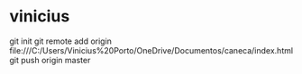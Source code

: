 # vinicius
git init 
git remote add origin
file:///C:/Users/Vinicius%20Porto/OneDrive/Documentos/caneca/index.html
git push origin master
